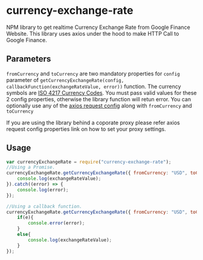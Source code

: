 # currency-exchange-rate
NPM library to get realtime Currency Exchange Rate from Google Finance Website. This library uses axios under the hood to make HTTP Call to Google Finance. 

## Parameters
`fromCurrency` and `toCurrency` are two mandatory properties for `config` parameter of `getCurrencyExchangeRate(config, callbackFunction(exchangeRateValue, error))` function. The currency symbols are [ISO 4217 Currency Codes](https://en.wikipedia.org/wiki/ISO_4217). You must pass valid values for these 2 config properties, otherwise the library function will retun error.
You can optionally use any of the [axios request config](https://www.npmjs.com/package/axios#request-config) along with `fromCurrency` and `toCurrency`

If you are using the library behind a coporate proxy please refer axios request config properties link on how to set your proxy settings.

## Usage
```js
var currencyExchangeRate = require("currency-exchange-rate");
//Using a Promise.
currencyExchangeRate.getCurrencyExchangeRate({ fromCurrency: "USD", toCurrency: "INR" }).then(function(exchangeRateValue) {
    console.log(exchangeRateValue);
}).catch((error) => {
    console.log(error);
});

//Using a callback function.
currencyExchangeRate.getCurrencyExchangeRate({ fromCurrency: "USD", toCurrency: "INR" }, function(exchangeRateValue, error){
    if(e){
        console.error(error);
    }
    else{
        console.log(exchangeRateValue);
    }
});
```


